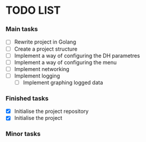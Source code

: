 # TODO LIST

### Main tasks
- [ ] Rewrite project in Golang
- [ ] Create a project structure
- [ ] Implement a way of configuring the DH parametres
- [ ] Implement a way of configuring the menu
- [ ] Implement networking
- [ ] Implement logging
  - [ ] Implement graphing logged data

### Finished tasks

- [x] Initialise the project repository
- [x] Initialise the project

### Minor tasks